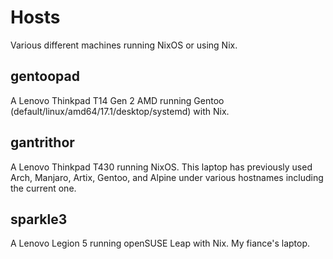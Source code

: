 # Hosts

Various different machines running NixOS or using Nix.

## gentoopad

A Lenovo Thinkpad T14 Gen 2 AMD running Gentoo (default/linux/amd64/17.1/desktop/systemd) with Nix.

## gantrithor

A Lenovo Thinkpad T430 running NixOS. This laptop has previously used Arch, Manjaro, Artix, Gentoo, and Alpine under various hostnames including the current one.

## sparkle3

A Lenovo Legion 5 running openSUSE Leap with Nix. My fiance's laptop.
